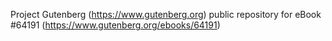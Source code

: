 Project Gutenberg (https://www.gutenberg.org) public repository for
eBook #64191 (https://www.gutenberg.org/ebooks/64191)
